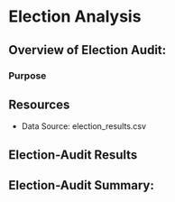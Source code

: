 # Election Analysis 

## Overview of Election Audit:



### Purpose



## Resources

- Data Source: election_results.csv


## Election-Audit Results


	
## Election-Audit Summary:



